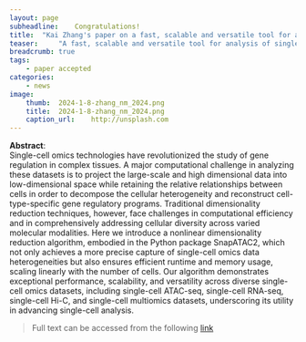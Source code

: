 ```yaml
---	
layout:	page
subheadline:	Congratulations!
title: 	"Kai Zhang's paper on a fast, scalable and versatile tool for analysis of single-cell omics data is published in Nature Methods!"
teaser: 	"A fast, scalable and versatile tool for analysis of single-cell omics data"
breadcrumb: true	
tags:	
    - paper accepted	
categories:	
    - news	
image:	
    thumb: 	2024-1-8-zhang_nm_2024.png
    title:	2024-1-8-zhang_nm_2024.png
    caption_url: 	http://unsplash.com
---	
```

	
<b>Abstract</b>:	
Single-cell omics technologies have revolutionized the study of gene regulation in complex tissues. A major computational challenge in analyzing these datasets is to project the large-scale and high dimensional data into low-dimensional space while retaining the relative relationships between cells in order to decompose the cellular heterogeneity and reconstruct cell-type-specific gene regulatory programs. Traditional dimensionality reduction techniques, however, face challenges in computational efficiency and in comprehensively addressing cellular diversity across varied molecular modalities. Here we introduce a nonlinear dimensionality reduction algorithm, embodied in the Python package SnapATAC2, which not only achieves a more precise capture of single-cell omics data heterogeneities but also ensures efficient runtime and memory usage, scaling linearly with the number of cells. Our algorithm demonstrates exceptional performance, scalability, and versatility across diverse single-cell omics datasets, including single-cell ATAC-seq, single-cell RNA-seq, single-cell Hi-C, and single-cell multiomics datasets, underscoring its utility in advancing single-cell analysis.
> Full text can be accessed from the following [link](https://www.nature.com/articles/s41586-023-06819-6)
